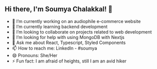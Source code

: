 ## Hi there, I'm Soumya Chalakkal! 👋

- 🔭 I’m currently working on an audiophile e-commerce website
- 🌱 I’m currently learning backend development
- 👯 I’m looking to collaborate on projects related to web development
- 🤔 I’m looking for help with using MongoDB with Nextjs
- 💬 Ask me about React, Typescript, Styled Components
- 📫 How to reach me: LinkedIn - #soumya
- 😄 Pronouns: She/Her
- ⚡ Fun fact: I am afraid of heights, still I am an avid hiker
  
